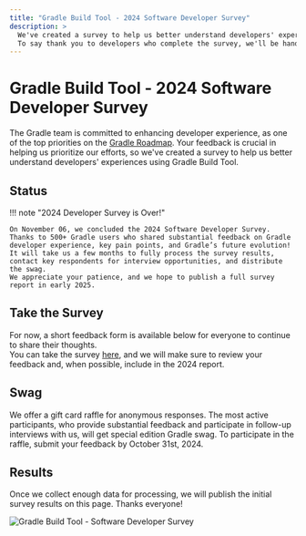 ```yaml
---
title: "Gradle Build Tool - 2024 Software Developer Survey"
description: >
  We've created a survey to help us better understand developers' experiences using Gradle Build Tool.
  To say thank you to developers who complete the survey, we'll be handing out gift cards and special swag!
---
```


# Gradle Build Tool - 2024 Software Developer Survey

The Gradle team is committed to enhancing developer experience,
as one of the top priorities on the [Gradle Roadmap](../../roadmap/README.md/).
Your feedback is crucial in helping us prioritize our efforts,
so we've created a survey to help us better understand developers' experiences using Gradle Build Tool.


## Status

!!! note "2024 Developer Survey is Over!"
  
    On November 06, we concluded the 2024 Software Developer Survey.
    Thanks to 500+ Gradle users who shared substantial feedback on Gradle developer experience, key pain points, and Gradle’s future evolution!
    It will take us a few months to fully process the survey results, contact key respondents for interview opportunities, and distribute the swag.
    We appreciate your patience, and we hope to publish a full survey report in early 2025.

## Take the Survey

For now, a short feedback form is available below for everyone to continue to share their thoughts.  
You can take the survey [here](https://www.surveymonkey.com/r/3ZYZ9GB),
and we will make sure to review your feedback and, when possible, include in the 2024 report.

## Swag

We offer a gift card raffle for anonymous responses.
The most active participants, who provide substantial feedback and participate in follow-up interviews with us,
will get special edition Gradle swag.
To participate in the raffle,
submit your feedback by October 31st, 2024.

## Results

Once we collect enough data for processing,
we will publish the initial survey results on this page.
Thanks everyone!

![Gradle Build Tool - Software Developer Survey](./images/hero.png)
